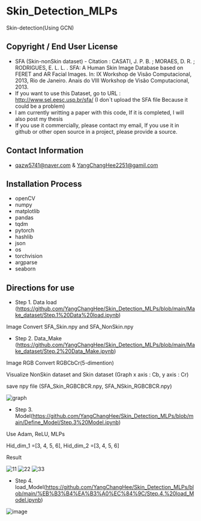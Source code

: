# Skin_Detection_MLPs
Skin-detection(Using GCN)
## Copyright / End User License
* SFA (Skin-nonSkin dataset) - Citation : CASATI, J. P. B. ; MORAES, D. R. ; RODRIGUES, E. L. L. . SFA: A Human Skin Image Database based on FERET and AR Facial Images. In: IX Workshop de Visão Computacional, 2013, Rio de Janeiro. Anais do VIII Workshop de Visão Computacional, 2013.
* If you want to use this Dataset, go to URL : http://www.sel.eesc.usp.br/sfa/ (I don`t upload the SFA file Because it could be a problem)
* I am currently writting a paper with this code, If it is completed, I will also post my thesis
* If you use it commercially, please contact my email, If you use it in github or other open source in a project, please provide a source.
## Contact Information
* qazw5741@naver.com & YangChangHee2251@gamil.com
## Installation Process
* openCV
* numpy
* matplotlib
* pandas
* tqdm
* pytorch
* hashlib
* json
* os
* torchvision
* argparse
* seaborn
## Directions for use
* Step 1. Data load (https://github.com/YangChangHee/Skin_Detection_MLPs/blob/main/Make_dataset/Step.1%20Data%20load.ipynb)

Image Convert SFA_Skin.npy and SFA_NonSkin.npy

* Step 2. Data_Make (https://github.com/YangChangHee/Skin_Detection_MLPs/blob/main/Make_dataset/Step.2%20Data_Make.ipynb)

Image RGB Convert RGBCbCr(5-dimention)

Visualize NonSkin dataset and Skin dataset (Graph x axis : Cb, y axis : Cr)

save npy file (SFA_Skin_RGBCBCR.npy, SFA_NSkin_RGBCBCR.npy)

![graph](https://user-images.githubusercontent.com/59610723/113128625-f594a600-9254-11eb-8cf1-d1050e0e0a75.png)

* Step 3. Model(https://github.com/YangChangHee/Skin_Detection_MLPs/blob/main/Define_Model/Step.3%20Model.ipynb)

Use Adam, ReLU, MLPs

Hid_dim_1 =[3, 4, 5, 6], Hid_dim_2 =[3, 4, 5, 6]

Result

![11](https://user-images.githubusercontent.com/59610723/113129314-b6b32000-9255-11eb-8133-b084bcd09e0a.png)
![22](https://user-images.githubusercontent.com/59610723/113129338-bd419780-9255-11eb-8cae-3676317673ad.png)
![33](https://user-images.githubusercontent.com/59610723/113129344-be72c480-9255-11eb-8d8a-c9ca65fe8d0f.png)

* Step 4. load_Model(https://github.com/YangChangHee/Skin_Detection_MLPs/blob/main/%EB%B3%B4%EA%B3%A0%EC%84%9C/Step.4.%20load_Model.ipynb)

![image](https://user-images.githubusercontent.com/59610723/113129700-2aedc380-9256-11eb-93a9-1af3e34cb8a3.png)

